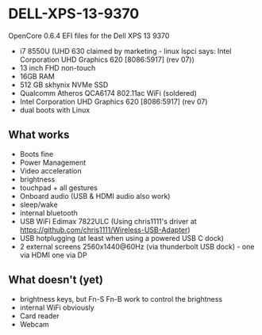# DELL-XPS-13-9370

OpenCore 0.6.4 EFI files for the Dell XPS 13 9370

* i7 8550U (UHD 630 claimed by marketing - linux lspci says: Intel Corporation UHD Graphics 620 [8086:5917] (rev 07))
* 13 inch FHD non-touch
* 16GB RAM
* 512 GB skhynix NVMe SSD
* Qualcomm Atheros QCA6174 802.11ac WiFi (soldered)
* Intel Corporation UHD Graphics 620 [8086:5917] (rev 07)
* dual boots with Linux

## What works
* Boots fine
* Power Management
* Video acceleration
* brightness
* touchpad + all gestures
* Onboard audio (USB & HDMI audio also work)
* sleep/wake
* internal bluetooth
* USB WiFi Edimax 7822ULC (Using chris1111's driver at https://github.com/chris1111/Wireless-USB-Adapter)
* USB hotplugging (at least when using a powered USB C dock)
* 2 external screens 2560x1440@60Hz (via thunderbolt USB dock) - one via HDMI one via DP

## What doesn't (yet)
* brightness keys, but Fn-S Fn-B work to control the brightness
* internal WiFi obviously
* Card reader
* Webcam

